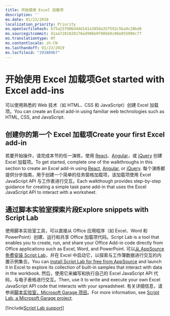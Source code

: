 ```yaml
---
title: 开始使用 Excel 加载项
description: ''
ms.date: 01/23/2018
localization_priority: Priority
ms.openlocfilehash: b75a25f986d4dd141a3858a357592c5ba9c28bd8
ms.sourcegitcommit: d1aa7201820176ed986b9f00bb9c88e055906c77
ms.translationtype: HT
ms.contentlocale: zh-CN
ms.lasthandoff: 01/23/2019
ms.locfileid: "29388967"
---
```

# <a name="get-started-with-excel-add-ins"></a><span data-ttu-id="bd368-102">开始使用 Excel 加载项</span><span class="sxs-lookup"><span data-stu-id="bd368-102">Get started with Excel add-ins</span></span>

<span data-ttu-id="bd368-103">可以使用熟悉的 Web 技术（如 HTML、CSS 和 JavaScript）创建 Excel 加载项。</span><span class="sxs-lookup"><span data-stu-id="bd368-103">You can create an Excel add-in using familiar web technologies such as HTML, CSS, and JavaScript.</span></span> 

## <a name="create-your-first-excel-add-in"></a><span data-ttu-id="bd368-104">创建你的第一个 Excel 加载项</span><span class="sxs-lookup"><span data-stu-id="bd368-104">Create your first Excel add-in</span></span>

<span data-ttu-id="bd368-105">若要开始操作，请完成本节的任一演练，使用 [React](excel-add-ins-get-started-react.md)、[Angular](excel-add-ins-get-started-angular.md)，或 [jQuery](excel-add-ins-get-started-jquery.md) 创建 Excel 加载项。</span><span class="sxs-lookup"><span data-stu-id="bd368-105">To get started, complete one of the walkthroughs in this section to create an Excel add-in using [React](excel-add-ins-get-started-react.md), [Angular](excel-add-ins-get-started-angular.md), or [jQuery](excel-add-ins-get-started-jquery.md).</span></span> <span data-ttu-id="bd368-106">每个演练都提供分步指南，用于创建一个简单的任务窗格加载项，该加载项使用 Excel JavaScript API 与工作表进行交互。</span><span class="sxs-lookup"><span data-stu-id="bd368-106">Each walkthough provides step-by-step guidance for creating a simple task pane add-in that uses the Excel JavaScript API to interact with a worksheet.</span></span> 

## <a name="explore-snippets-with-script-lab"></a><span data-ttu-id="bd368-107">通过脚本实验室探索片段</span><span class="sxs-lookup"><span data-stu-id="bd368-107">Explore snippets with Script Lab</span></span>

<span data-ttu-id="bd368-108">使用脚本实验室工具，可以直接从 Office 应用程序（如 Excel、Word 和 PowerPoint）创建、运行和共享 Office 加载项代码。</span><span class="sxs-lookup"><span data-stu-id="bd368-108">Script Lab is a tool that enables you to create, run, and share your Office Add-in code directly from Office applications such as Excel, Word, and PowerPoint.</span></span> <span data-ttu-id="bd368-109">可以[从 AppSource 免费安装 Script Lab](https://appsource.microsoft.com/product/office/WA104380862?src=office&corrid=ed93ce54-3f2c-48ab-9df7-d9913f7b190b&omexanonuid=4a0102fb-b31a-4b9f-9bb0-39d4cc6b789d)，并在 Excel 中启动它，以探索与工作簿数据进行交互的内置示例集合。</span><span class="sxs-lookup"><span data-stu-id="bd368-109">You can [install Script Lab for free from AppSource](https://appsource.microsoft.com/product/office/WA104380862?src=office&corrid=ed93ce54-3f2c-48ab-9df7-d9913f7b190b&omexanonuid=4a0102fb-b31a-4b9f-9bb0-39d4cc6b789d) and launch it in Excel to explore its collection of built-in samples that interact with data in the workbook.</span></span> <span data-ttu-id="bd368-110">然后，使用它来编写和执行自己的 Excel JavaScript API 代码，与电子表格进行交互。</span><span class="sxs-lookup"><span data-stu-id="bd368-110">Then, use it to write and execute your own Excel JavaScript API code that interacts with your spreadsheet.</span></span> <span data-ttu-id="bd368-111">有关详细信息，请参阅[脚本实验室，Microsoft Garage 项目](https://github.com/OfficeDev/script-lab/blob/master/README.md)。</span><span class="sxs-lookup"><span data-stu-id="bd368-111">For more information, see [Script Lab, a Microsoft Garage project](https://github.com/OfficeDev/script-lab/blob/master/README.md).</span></span>

[!include[Script Lab support](../includes/alert-script-lab-support.md)]
